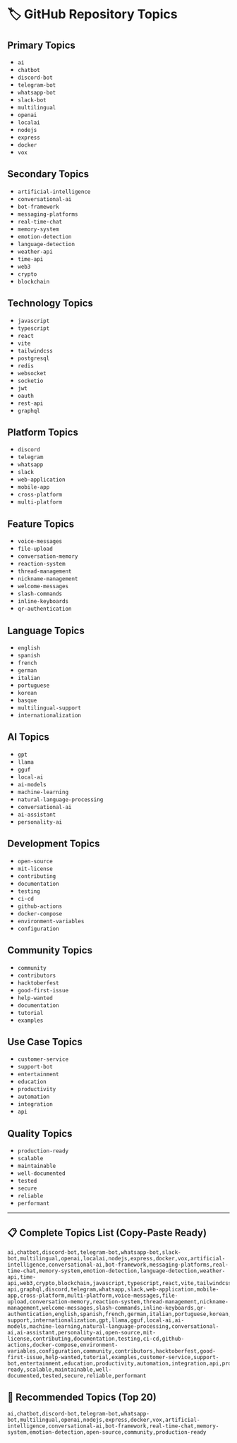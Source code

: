 # 🏷️ GitHub Repository Topics

## Primary Topics
- `ai`
- `chatbot`
- `discord-bot`
- `telegram-bot`
- `whatsapp-bot`
- `slack-bot`
- `multilingual`
- `openai`
- `localai`
- `nodejs`
- `express`
- `docker`
- `vox`

## Secondary Topics
- `artificial-intelligence`
- `conversational-ai`
- `bot-framework`
- `messaging-platforms`
- `real-time-chat`
- `memory-system`
- `emotion-detection`
- `language-detection`
- `weather-api`
- `time-api`
- `web3`
- `crypto`
- `blockchain`

## Technology Topics
- `javascript`
- `typescript`
- `react`
- `vite`
- `tailwindcss`
- `postgresql`
- `redis`
- `websocket`
- `socketio`
- `jwt`
- `oauth`
- `rest-api`
- `graphql`

## Platform Topics
- `discord`
- `telegram`
- `whatsapp`
- `slack`
- `web-application`
- `mobile-app`
- `cross-platform`
- `multi-platform`

## Feature Topics
- `voice-messages`
- `file-upload`
- `conversation-memory`
- `reaction-system`
- `thread-management`
- `nickname-management`
- `welcome-messages`
- `slash-commands`
- `inline-keyboards`
- `qr-authentication`

## Language Topics
- `english`
- `spanish`
- `french`
- `german`
- `italian`
- `portuguese`
- `korean`
- `basque`
- `multilingual-support`
- `internationalization`

## AI Topics
- `gpt`
- `llama`
- `gguf`
- `local-ai`
- `ai-models`
- `machine-learning`
- `natural-language-processing`
- `conversational-ai`
- `ai-assistant`
- `personality-ai`

## Development Topics
- `open-source`
- `mit-license`
- `contributing`
- `documentation`
- `testing`
- `ci-cd`
- `github-actions`
- `docker-compose`
- `environment-variables`
- `configuration`

## Community Topics
- `community`
- `contributors`
- `hacktoberfest`
- `good-first-issue`
- `help-wanted`
- `documentation`
- `tutorial`
- `examples`

## Use Case Topics
- `customer-service`
- `support-bot`
- `entertainment`
- `education`
- `productivity`
- `automation`
- `integration`
- `api`

## Quality Topics
- `production-ready`
- `scalable`
- `maintainable`
- `well-documented`
- `tested`
- `secure`
- `reliable`
- `performant`

---

## 📋 Complete Topics List (Copy-Paste Ready)

```
ai,chatbot,discord-bot,telegram-bot,whatsapp-bot,slack-bot,multilingual,openai,localai,nodejs,express,docker,vox,artificial-intelligence,conversational-ai,bot-framework,messaging-platforms,real-time-chat,memory-system,emotion-detection,language-detection,weather-api,time-api,web3,crypto,blockchain,javascript,typescript,react,vite,tailwindcss,postgresql,redis,websocket,socketio,jwt,oauth,rest-api,graphql,discord,telegram,whatsapp,slack,web-application,mobile-app,cross-platform,multi-platform,voice-messages,file-upload,conversation-memory,reaction-system,thread-management,nickname-management,welcome-messages,slash-commands,inline-keyboards,qr-authentication,english,spanish,french,german,italian,portuguese,korean,basque,multilingual-support,internationalization,gpt,llama,gguf,local-ai,ai-models,machine-learning,natural-language-processing,conversational-ai,ai-assistant,personality-ai,open-source,mit-license,contributing,documentation,testing,ci-cd,github-actions,docker-compose,environment-variables,configuration,community,contributors,hacktoberfest,good-first-issue,help-wanted,tutorial,examples,customer-service,support-bot,entertainment,education,productivity,automation,integration,api,production-ready,scalable,maintainable,well-documented,tested,secure,reliable,performant
```

## 🎯 Recommended Topics (Top 20)
```
ai,chatbot,discord-bot,telegram-bot,whatsapp-bot,multilingual,openai,nodejs,express,docker,vox,artificial-intelligence,conversational-ai,bot-framework,real-time-chat,memory-system,emotion-detection,open-source,community,production-ready
```
